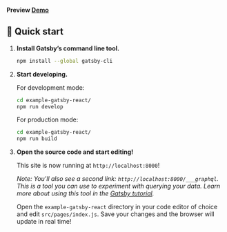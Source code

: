 
**Preview [Demo](https://example-gatsby-qev5tlg3q.now.sh/)**

## 🚀 Quick start

1.  **Install Gatsby’s command line tool.**

    ```sh
    npm install --global gatsby-cli
    ```

1.  **Start developing.**

    For development mode:

    ```sh
    cd example-gatsby-react/
    npm run develop
    ```
    
    For production mode:
    
    ```sh
    cd example-gatsby-react/
    npm run build
    ```

1.  **Open the source code and start editing!**

    This site is now running at `http://localhost:8000`!

    _Note: You'll also see a second link: _`http://localhost:8000/___graphql`_. This is a tool you can use to experiment with querying your data. Learn more about using this tool in the [Gatsby tutorial](https://www.gatsbyjs.org/tutorial/part-five/#introducing-graphiql)._

    Open the `example-gatsby-react` directory in your code editor of choice and edit `src/pages/index.js`. Save your changes and the browser will update in real time!

